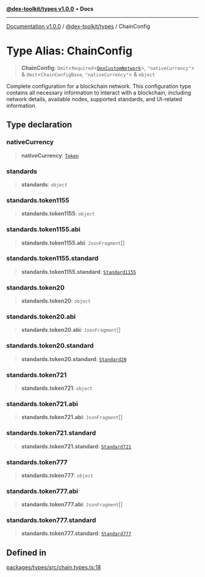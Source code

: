 [**@dex-toolkit/types v1.0.0**](../README.md) • **Docs**

***

[Documentation v1.0.0](../../../packages.md) / [@dex-toolkit/types](../README.md) / ChainConfig

# Type Alias: ChainConfig

> **ChainConfig**: `Omit`\<`Required`\<[`DexCustomNetwork`](DexCustomNetwork.md)\>, `"nativeCurrency"`\> & `Omit`\<`ChainConfigBase`, `"nativeCurrency"`\> & `object`

Complete configuration for a blockchain network.
This configuration type contains all necessary information to interact with a blockchain,
including network details, available nodes, supported standards, and UI-related information.

## Type declaration

### nativeCurrency

> **nativeCurrency**: [`Token`](Token.md)

### standards

> **standards**: `object`

### standards.token1155

> **standards.token1155**: `object`

### standards.token1155.abi

> **standards.token1155.abi**: `JsonFragment`[]

### standards.token1155.standard

> **standards.token1155.standard**: [`Standard1155`](Standard1155.md)

### standards.token20

> **standards.token20**: `object`

### standards.token20.abi

> **standards.token20.abi**: `JsonFragment`[]

### standards.token20.standard

> **standards.token20.standard**: [`Standard20`](Standard20.md)

### standards.token721

> **standards.token721**: `object`

### standards.token721.abi

> **standards.token721.abi**: `JsonFragment`[]

### standards.token721.standard

> **standards.token721.standard**: [`Standard721`](Standard721.md)

### standards.token777

> **standards.token777**: `object`

### standards.token777.abi

> **standards.token777.abi**: `JsonFragment`[]

### standards.token777.standard

> **standards.token777.standard**: [`Standard777`](Standard777.md)

## Defined in

[packages/types/src/chain.types.ts:18](https://github.com/niZmosis/dex-toolkit/blob/3d8b41b44787b30fbea5de3ab4737662ffb61bc8/packages/types/src/chain.types.ts#L18)
